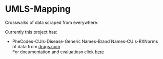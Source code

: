 # UMLS-Mapping
Crosswalks of data scraped from everywhere.

Currently this project has:
- PheCodes-CUIs-Disease-Generic Names-Brand Names-CUIs-RXNorms of data from [drugs.com](drug.com)\
For documentation and evaluatiosn click [here](https://docs.google.com/document/d/1_Z5ddvA3-F_kr7k873oCFksNscmLST6nmONuf3WSbTI/edit?usp=sharing)
